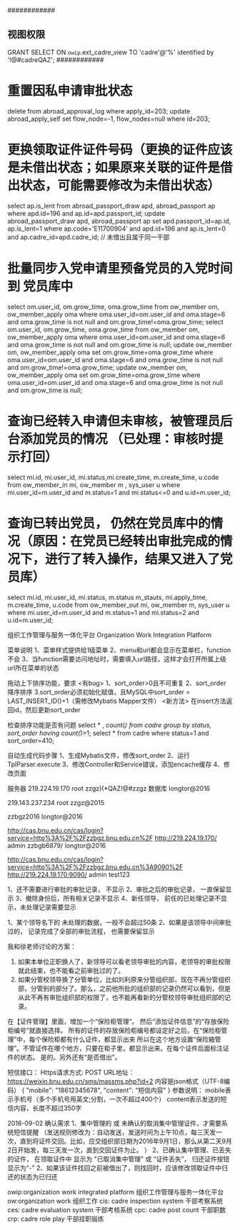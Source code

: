 ############
## 视图权限
GRANT SELECT ON `owip`.ext_cadre_view TO 'cadre'@'%' identified by '!@#cadreQAZ';
############
# 重置因私申请审批状态
delete from abroad_approval_log where apply_id=203;
update abroad_apply_self set flow_node=-1, flow_nodes=null where id=203;
# 更换领取证件证件号码（更换的证件应该是未借出状态；如果原来关联的证件是借出状态，可能需要修改为未借出状态）
select ap.is_lent from abroad_passport_draw apd, abroad_passport ap where apd.id=196 and ap.id=apd.passport_id;
update abroad_passport_draw apd, abroad_passport ap 
set apd.passport_id=ap.id, ap.is_lent=1 
where ap.code='E11700904' and apd.id=196 and ap.is_lent=0 and ap.cadre_id=apd.cadre_id; // 未借出且属于同一干部

# 批量同步入党申请里预备党员的入党时间 到 党员库中
select om.user_id, om.grow_time, oma.grow_time from ow_member om, ow_member_apply oma where oma.user_id=om.user_id and oma.stage=6 and oma.grow_time is not null and om.grow_time!=oma.grow_time;
select  om.user_id, om.grow_time, oma.grow_time  from ow_member om, ow_member_apply oma where oma.user_id=om.user_id and oma.stage=6 and oma.grow_time is not null and om.grow_time is null;
update ow_member om, ow_member_apply oma set om.grow_time=oma.grow_time where oma.user_id=om.user_id and oma.stage=6 and oma.grow_time is not null and om.grow_time!=oma.grow_time;
update ow_member om, ow_member_apply oma set om.grow_time=oma.grow_time where oma.user_id=om.user_id and oma.stage=6 and oma.grow_time is not null and om.grow_time is null;


# 查询已经转入申请但未审核，被管理员后台添加党员的情况 （已处理：审核时提示打回）
select mi.id, mi.user_id, mi.status,mi.create_time, m.create_time, u.code from ow_member_in mi, ow_member m , sys_user u 
where mi.user_id=m.user_id and m.status=1 and mi.status<=0 and u.id=m.user_id;

# 查询已转出党员， 仍然在党员库中的情况（原因：在党员已经转出审批完成的情况下，进行了转入操作，结果又进入了党员库）
select mi.id, mi.user_id, mi.status, m.status m_stauts, mi.apply_time, m.create_time, u.code from ow_member_out mi, ow_member m, sys_user u where mi.user_id=m.user_id and m.status=1 and mi.status=2 and u.id=m.user_id;

组织工作管理与服务一体化平台
Organization Work Integration Platform

菜单说明
1、菜单样式提供给1级菜单
2、menu和url都会显示在菜单栏，function不会
3、当function需要访问地址时，需要填入url路径，这样才会打开所属上级url所在菜单的状态

拖动上下排序功能，要求
<有bug>
1、sort_order>0且不可重复
2、sort_order 降序排序
3.sort_order必须初始化赋值，且MySQL中sort_order = LAST_INSERT_ID()+1（需修改Mybatis Mapper文件）
<新方法>
在insert方法返回id，然后更新sort_order


检查排序功能是否有问题
select * , count(*) from cadre group by status, sort_order having count(*)>1;
select *  from cadre where status=1 and sort_order=410;


自动生成代码步骤
1、生成Mybatis文件，修改sort_order
2、运行TplParser.execute
3、修改Controller和Service错误，添加encache缓存
4、修改页面

服务器
219.224.19.170
root
zzgz)(*QAZ!@#zzgz
数据库
longtor@2016

219.143.237.234 root  zzgz@2015


zzbgz2016  longtor@2016

http://cas.bnu.edu.cn/cas/login?service=http%3A%2F%2Fzzbgz.bnu.edu.cn%2F
http://219.224.19.170/
admin  zzbgb6879/ longtor@2016

http://cas.bnu.edu.cn/cas/login?service=http%3A%2F%2Fzzbgz.bnu.edu.cn%3A9090%2F
http://219.224.19.170:9090/
admin  test123


1、还不需要进行审批的审批记录， 不显示
2、审批之后的审批记录， 一直保留显示
3、撤除身份后，所有相关记录不显示
4、新任领导， 前任的已处理记录不显示，未处理记录需要显示

1、某个领导名下的 未处理的数据，一般不会超过50条
2、如果是该领导中间审批过的， 记录完成了全部的审批流程， 也需要保留显示


我和徐老师讨论的方案：
1. 如果本单位正职换人了，新领导可以看老领导审批的内容，老领导的审批权限就此结束，也不能看之前审批过的了。
2. 如果分管校领导换了分管单位，比如刘利原来分管组织部，现在不再分管组织部，分管别的部分了。那么，之前他所批的组织部的记录仍然可以看到，但是从此不再有审批组织部的权限了，也不能再看新的分管校领导审批组织部的记录。


在【证件管理】里面，增加一个“保险柜管理”。
然后“添加证件信息”的“存放保险柜编号”就直接选择。
所有的证件的存放保险柜编号都设定好之后，在“保险柜管理”中，每个保险柜都有什么证件，都显示出来
所以在这个地方设置“保险箱管理”。不管证件在哪个地方，只要在柜子里，都显示出来。在每个证件后面标注证件的状态。
是的。另外还有“是否借出”。


短信接口：
Https请求方式: POST
URL地址： https://weixin.bnu.edu.cn/sms/massms.php?id=2
内容是json格式（UTF-8编码）
{
   "mobile": "18612345678",
   "content": "短信内容"
}
参数说明：
mobile表示手机号（多个手机号用英文;分割，一次不超过400个）
content表示发送的短信内容，长度不超过350字


2016-09-02 确认需求
1、集中管理的 或 未确认的取消集中管理证件，才需要系统短信提醒
（发送规则修改为：自动发送，发送时间为上午10点，每三天发一次，直到将证件交回。比如，应交组织部日期为2016年9月1日，那么从第二天9月2日开始发，每三天发一次，直到交回证件为止。
）
2、已确认集中管理、已丢失的证件， 在领取证件中 显示为 "已取消集中管理" 或 “证件丢失”， 归还证件按钮显示为“-”
2、如果该证件找回之前被借出了，则找回时，应该修改领取证件中归还的状态为已归还

owip:organization work integrated platform 组织工作管理与服务一体化平台
ow:organization work 组织工作
cis: cadre inspection system 干部考察系统
ces: cadre evaluation system 干部考核系统
cpc: cadre post count 干部职数
crp: cadre role play 干部挂职锻炼 
